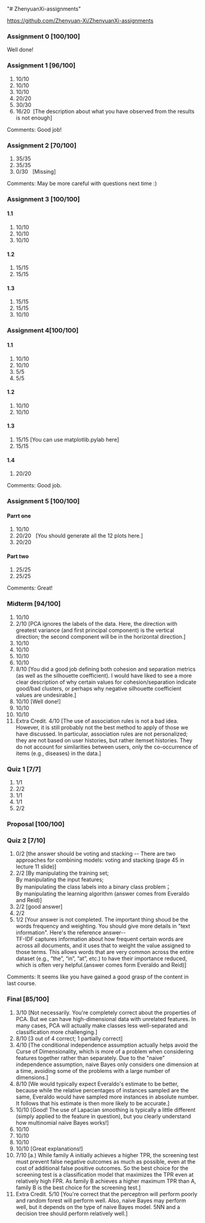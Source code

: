 "# ZhenyuanXi-assignments"   

https://github.com/Zhenyuan-Xi/ZhenyuanXi-assignments

### Assignment 0 [100/100]  
Well done!

### Assignment 1 [96/100]
1. 10/10
2. 10/10
3. 10/10
4. 20/20
5. 30/30
6. 16/20 &nbsp;[The description about what you have observed from the results is not enough]

Comments: Good job!

### Assignment 2 [70/100]
1. 35/35
2. 35/35
3. 0/30 &nbsp; [Missing]

Comments: May be more careful with questions next time :)

### Assignment 3 [100/100]
#### 1.1
1. 10/10
2. 10/10 
3. 10/10

#### 1.2
1. 15/15
2. 15/15

#### 1.3
1. 15/15
2. 15/15
3. 10/10

### Assignment 4[100/100]
#### 1.1
1. 10/10
2. 10/10
3. 5/5
4. 5/5

#### 1.2
1. 10/10
2. 10/10

#### 1.3
1. 15/15 [You can use matplotlib.pylab here]
2. 15/15

#### 1.4
1. 20/20

Comments: Good job.

### Assignment 5 [100/100]
#### Parrt one
1. 10/10
2. 20/20 &nbsp; [You should generate all the 12 plots here.]
3. 20/20

#### Part two
1. 25/25
2. 25/25

Comments: Great!


### Midterm [94/100]
1. 10/10
2. 2/10 [PCA ignores the labels of the data. Here, the direction with greatest variance (and first principal component) is the vertical direction; the second component will be in the horizontal direction.]
3. 10/10
4. 10/10
5. 10/10 
6. 10/10 
7. 8/10 [You did a good job defining both cohesion and separation metrics (as well as the silhouette coefficient). I would have liked to see a more clear description of why certain values for cohesion/separation indicate good/bad clusters, or perhaps why negative silhouette coefficient values are undesirable.]
8. 10/10 [Well done!]
9. 10/10 
10. 10/10 
11. Extra Credit. 4/10 [The use of association rules is not a bad idea. However, it is still probably not the best method to apply of those we have discussed. In particular, association rules are not personalized; they are not based on user histories, but rather itemset histories. They do not account for similarities between users, only the co-occurrence of items (e.g., diseases) in the data.]


### Quiz 1 [7/7]
1. 1/1
2. 2/2
3. 1/1
4. 1/1
5. 2/2


### Proposal [100/100]

### Quiz 2 [7/10]
1. 0/2 [the answer should be voting and stacking -- There are two approaches for combining models: voting and stacking (page 45 in lecture 11 slide)]
2. 2/2 [By manipulating the training set;<br> By manipulating the input features; <br>By manipulating the class labels into a binary class problem；<br>By manipulating the learning algorithm (answer comes from Everaldo and Reid)]
3. 2/2 [good answer]
4. 2/2 
5. 1/2 [Your answer is not completed. The important thing shoud be the words frequency and weighting. You should give more details in "text information". Here's the reference answer--<br>TF-IDF captures information about how frequent certain words are across all documents, and it uses that to weight the value assigned to those terms. This allows words that are very common across the entire dataset (e.g., “the”, “in”, “at”, etc.) to have their importance reduced, which is often very helpful.(answer comes form Everaldo and Reid)]

Comments: It seems like you have gained a good grasp of the content in last course.


### Final [85/100]
1. 3/10 [Not necessarily. You're completely correct about the properties of PCA. But we can have high-dimensional data with unrelated features. In many cases, PCA will actually make classes less well-separated and classification more challenging.]
2. 8/10 [3 out of 4 correct; 1 partially correct]
3. 4/10 [The conditional independence assumption actually helps avoid the Curse of Dimensionality, which is more of a problem when considering features together rather than separately. Due to the "naive" independence assumption, naive Bayes only considers one dimension at a time, avoiding some of the problems with a large number of dimensions.]
4. 8/10 [We would typically expect Everaldo's estimate to be better, because while the relative percentages of instances sampled are the same, Everaldo would have sampled more instances in absolute number. It follows that his estimate is then more likely to be accurate.]
5. 10/10 [Good! The use of Lapacian smoothing is typically a little different (simply applied to the feature in question), but you clearly understand how multinomial naive Bayes works!]
6. 10/10
7. 10/10
8. 10/10
9. 10/10 [Great explanations!]
10. 7/10 [a.) While family A initially achieves a higher TPR, the screening test must prevent false negative outcomes as much as possible, even at the cost of additional false positive outcomes. So the best choice for the screening test is a classification model that maximizes the TPR even at relatively high FPR. As family B achieves a higher maximum TPR than A, family B is the best choice for the screening test.]
11. Extra Credit. 5/10 [You're correct that the perceptron will perform poorly and random forest will perform well. Also, naive Bayes may perform well, but it depends on the type of naive Bayes model. 5NN and a decision tree should perform relatively well.]
